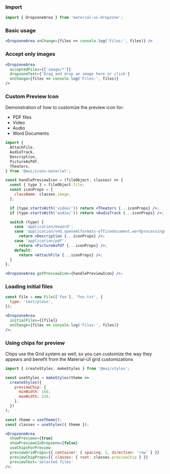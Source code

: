 ### Import

```jsx static
import { DropzoneArea } from 'material-ui-dropzone';
```

### Basic usage

```jsx
<DropzoneArea onChange={files => console.log('Files:', files)} />
```

### Accept only images

```jsx
<DropzoneArea
  acceptedFiles={['image/*']}
  dropzoneText={'Drag and drop an image here or click'}
  onChange={files => console.log('Files:', files)}
/>
```

### Custom Preview Icon

Demonstration of how to customize the preview icon for:

- PDF files
- Video
- Audio
- Word Documents

```jsx
import {
  AttachFile,
  AudioTrack,
  Description,
  PictureAsPdf,
  Theaters,
} from '@mui/icons-material';

const handlePreviewIcon = (fileObject, classes) => {
  const { type } = fileObject.file;
  const iconProps = {
    className: classes.image,
  };

  if (type.startsWith('video/')) return <Theaters {...iconProps} />;
  if (type.startsWith('audio/')) return <AudioTrack {...iconProps} />;

  switch (type) {
    case 'application/msword':
    case 'application/vnd.openxmlformats-officedocument.wordprocessingml.document':
      return <Description {...iconProps} />;
    case 'application/pdf':
      return <PictureAsPdf {...iconProps} />;
    default:
      return <AttachFile {...iconProps} />;
  }
};

<DropzoneArea getPreviewIcon={handlePreviewIcon} />;
```

### Loading initial files

```jsx
const file = new File(['foo'], 'foo.txt', {
  type: 'text/plain',
});

<DropzoneArea
  initialFiles={[file]}
  onChange={files => console.log('Files:', files)}
/>;
```

### Using chips for preview

Chips use the Grid system as well, so you can customize the way they appears and benefit from the Material-UI grid customizations

```jsx
import { createStyles, makeStyles } from '@mui/styles';

const useStyles = makeStyles(theme =>
  createStyles({
    previewChip: {
      minWidth: 160,
      maxWidth: 210,
    },
  })
);

const theme = useTheme();
const classes = useStyles({ theme });

<DropzoneArea
  showPreviews={true}
  showPreviewsInDropzone={false}
  useChipsForPreview
  previewGridProps={{ container: { spacing: 1, direction: 'row' } }}
  previewChipProps={{ classes: { root: classes.previewChip } }}
  previewText='Selected files'
/>;
```
